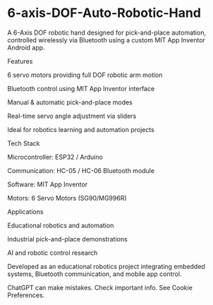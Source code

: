 # 6-axis-DOF-Auto-Robotic-Hand
A 6-Axis DOF robotic hand designed for pick-and-place automation, controlled wirelessly via Bluetooth using a custom MIT App Inventor Android app.

Features

6 servo motors providing full DOF robotic arm motion

Bluetooth control using MIT App Inventor interface

Manual & automatic pick-and-place modes

Real-time servo angle adjustment via sliders

Ideal for robotics learning and automation projects

Tech Stack

Microcontroller: ESP32 / Arduino

Communication: HC-05 / HC-06 Bluetooth module

Software: MIT App Inventor

Motors: 6 Servo Motors (SG90/MG996R)

Applications

Educational robotics and automation

Industrial pick-and-place demonstrations

AI and robotic control research

Developed as an educational robotics project integrating embedded systems, Bluetooth communication, and mobile app control.

ChatGPT can make mistakes. Check important info. See Cookie Preferences.
